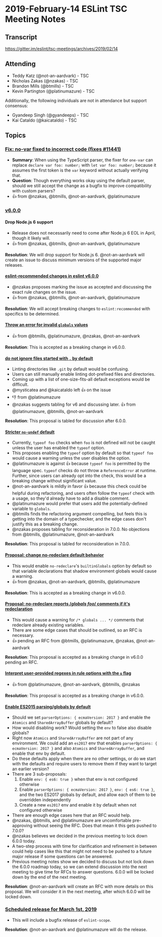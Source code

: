 # 2019-February-14 ESLint TSC Meeting Notes

## Transcript

https://gitter.im/eslint/tsc-meetings/archives/2019/02/14

## Attending

* Teddy Katz (@not-an-aardvark) - TSC
* Nicholas Zakas (@nzakas) - TSC
* Brandon Mills (@btmills) - TSC
* Kevin Partington (@platinumazure) - TSC

Additionally, the following individuals are not in attendance but support consensus:

* Gyandeep Singh (@gyandeeps) - TSC
* Kai Cataldo (@kaicataldo) - TSC

## Topics

### [Fix: no-var fixed to incorrect code (fixes #11441)](https://github.com/eslint/eslint/pull/11443)

* **Summary**: When using the TypeScript parser, the fixer for `one-var` can replace `declare var foo: number;` with `let var foo: number;` because it assumes the first token is the `var` keyword without actually verifying that.
* **Question**: Though everything works okay using the default parser, should we still accept the change as a bugfix to improve compatibility with custom parsers?
* :+1: from @nzakas, @btmills, @not-an-aardvark, @platinumazure

### [v6.0.0](https://github.com/eslint/eslint/projects/5)

#### Drop Node.js 6 support

* Release does not necessarily need to come after Node.js 6 EOL in April, though it likely will.
* :+1: from @nzakas, @btmills, @not-an-aardvark, @platinumazure

**Resolution**: We will drop support for Node.js 6. @not-an-aardvark will create an issue to discuss minimum versions of the supported major releases.

#### [eslint-recommended changes in eslint v6.0.0](https://github.com/eslint/eslint/issues/10768)

* @nzakas proposes marking the issue as accepted and discussing the exact rule changes on the issue.
* :+1: from @nzakas, @btmills, @not-an-aardvark, @platinumazure

**Resolution**: We will accept breaking changes to `eslint:recommended` with specifics to be determined.

#### [Throw an error for invalid `globals` values](https://github.com/eslint/eslint/pull/11338#discussion_r252497158)

* :+1: from @btmills, @platinumazure, @nzakas, @not-an-aardvark

**Resolution**: This is accepted as a breaking change in v6.0.0.

#### [do not ignore files started with `.` by default](https://github.com/eslint/eslint/issues/10341)

* Linting directories like `.git` by default would be confusing.
* Users can still manually enable linting dot-prefixed files and directories.
* Coming up with a list of one-size-fits-all default exceptions would be difficult.
* @mysticatea and @kaicataldo left :+1: on the issue
* :-1: from @platinumazure
* @nzakas suggests tabling for v6 and discussing later. :+1: from @platinumazure, @btmills, @not-an-aardvark

**Resolution**: This proposal is tabled for discussion after 6.0.0.

#### [Stricter `no-undef` default](https://github.com/eslint/eslint/issues/10203)

* Currently, `typeof foo` checks when `foo` is not defined will not be caught unless the user has enabled the `typeof` option.
* This proposes enabling the `typeof` option by default so that `typeof foo` would cause a warning unless the user disables the option.
* @platinumazure is against :+1: because `typeof foo` is permitted by the language spec. `typeof` checks do not throw a `ReferenceError` at runtime. Further, since users can already opt into the check, this would be a breaking change without significant value.
* @not-an-aardvark is mildly in favor :+1: because this check could be helpful during refactoring, and users often follow the `typeof` check with a usage, so they'd already have to add a disable comment.
* @platinumazure would prefer that users add the potentially-defined variable to `globals`.
* @btmills finds the refactoring argument compelling, but feels this is getting into the domain of a typechecker, and the edge cases don't justify this as a breaking change.
* @nzakas proposes tabling for reconsideration in 7.0.0. No objections from @btmills, @platinumazure, @not-an-aardvark

**Resolution**: This proposal is tabled for reconsideration in 7.0.0.

#### [Proposal: change no-redeclare default behavior](https://github.com/eslint/eslint/issues/11405)

* This would enable `no-redeclare`'s `builtinGlobals` option by default so that variable declarations that shadow environment globals would cause a warning.
* :+1: from @nzakas, @not-an-aardvark, @btmills, @platinumazure

**Resolution**: This is accepted as a breaking change in v6.0.0.

#### [Proposal: no-redeclare reports /*globals foo*/ comments if it's redeclaration](https://github.com/eslint/eslint/issues/11370)

* This would cause a warning for `/* globals ... */` comments that redeclare already existing variables.
* There are some edge cases that should be outlined, so an RFC is necessary.
* :+1: pending an RFC from @btmills, @platinumazure, @nzakas, @not-an-aardvark

**Resolution**: This proposal is accepted as a breaking change in v6.0.0 pending an RFC.

#### [Interpret user-provided regexes in rule options with the `u` flag](https://github.com/eslint/eslint/issues/11423)

* :+1: from @platinumazure, @not-an-aardvark, @btmills, @nzakas

**Resolution**: This proposal is accepted as a breaking change in v6.0.0.

#### [Enable ES2015 parsing/globals by default](https://github.com/eslint/eslint/issues/11419)

* Should we set `parserOptions: { ecmaVersion: 2017 }` and enable the `Atomics` and `SharedArrayBuffer` globals by default?
* How would disabling work? Would setting the `env` to false also disable globals?
* Right now `Atomics` and `SharedArrayBuffer` are not part of any environment. We could add an `es2017` env that enables `parserOptions: { ecmaVersion: 2017 }` and also `Atomics` and `SharedArrayBuffer`, and enable that env by default.
* Do these defaults apply when there are no other settings, or do we start with the defaults and require users to remove them if they want to target an earlier version?
* There are 3 sub-proposals:
    1. Enable `env: { es6: true }` when that env is not configured otherwise
    1. Enable `parserOptions: { ecmaVersion: 2017 }`, `env: { es6: true }`, and the two ES2017 globals by default, and allow each of them to be overridden independently
    1. Create a new `es2017` env and enable it by default when not configured otherwise
* There are enough edge cases here that an RFC would help.
* @nzakas, @btmills, and @platinumazure are uncomfortable pre-approving without seeing the RFC. Does that mean it this gets pushed to 7.0.0?
* @nzakas believes we decided in the previous meeting to lock down 6.0.0 today.
* A two-step process with time for clarification and refinement in between could help cases like this that might not need to be pushed to a future major release if some questions can be answered.
* Previous meeting notes show we decided to discuss but not lock down the 6.0.0 roadmap today, so we can extend discussion into the next meeting to give time for RFCs to answer questions. 6.0.0 will be locked down by the end of the next meeting.

**Resolution**: @not-an-aardvark will create an RFC with more details on this proposal. We will consider it in the next meeting, after which 6.0.0 will be locked down.

### [Scheduled release for March 1st, 2019](https://github.com/eslint/eslint/issues/11412)

* This will include a bugfix release of `eslint-scope`.

**Resolution**: @not-an-aardvark and @platinumazure will do the release.
